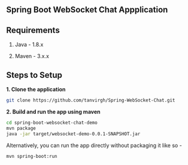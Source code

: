## Spring Boot WebSocket Chat Appplication

## Requirements

1. Java - 1.8.x

2. Maven - 3.x.x

## Steps to Setup

**1. Clone the application**

```bash
git clone https://github.com/tanvirgh/Spring-WebSocket-Chat.git
```


**2. Build and run the app using maven**

```bash
cd spring-boot-websocket-chat-demo
mvn package
java -jar target/websocket-demo-0.0.1-SNAPSHOT.jar
```

Alternatively, you can run the app directly without packaging it like so -

```bash
mvn spring-boot:run
```



